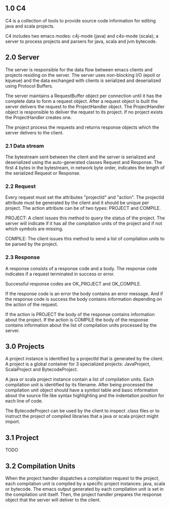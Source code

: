## 1.0 C4

C4 is a collection of tools to provide source code information for editing java and scala projects.

C4 includes two emacs modes: c4j-mode (java) and c4s-mode (scala); a server to process projects and parsers for java, scala and jvm bytecode.


## 2.0 Server

The server is responsible for the data flow between emacs clients and projects residing on the server. The server uses non-blocking I/O (epoll or kqueue) and the data exchanged with clients is serialized and deserialized using Protocol Buffers.

The server maintains a RequestBuffer object per connection until it has the complete data to form a request object. After a request object is built the server delivers the request to the ProjectHandler object. The ProjectHandler object is responsible to deliver the request to its project. If no project exists the ProjectHandler creates one.

The project process the requests and returns response objects which the server delivers to the client.


### 2.1 Data stream

The bytestream sent between the client and the server is serialized and deserialized using the auto-generated classes Request and Response. The first 4 bytes in the bytestream, in network byte order, indicates the length of the serialized Request or Response.


###  2.2 Request

Every request must set the attributes "projectId" and "action". The projectId attribute must be generated by the client and it should be unique per project. The action attribute can be of two types: PROJECT and COMPILE.

PROJECT: A client issues this method to query the status of the project. The server will indicate if it has all the compilation units of the project and if not which symbols are missing.

COMPILE: The client issues this method to send a list of compilation units to be parsed by the project.


### 2.3 Response

A response consists of a response code and a body. The response code indicates if a request terminated in success or error.

Successful response codes are OK_PROJECT and OK_COMPILE.

If the response code is an error the body contains an error message. And if the response code is success the body contains information depending on the action of the request.

If the action is PROJECT the body of the response contains information about the project. If the action is COMPILE the body of the response contains information about the list of compilation units processed by the server.


## 3.0 Projects

A project instance is identified by a projectId that is generated by the client. A project is a global container for 3 specialized projects: JavaProject, ScalaProject and BytecodeProject.

A java or scala project instance contain a list of compilation units. Each compilation unit is identified by its filename. After being processed the compilation unit object should have a symbol table and basic information about the source file like syntax highlighting and the indentation position for each line of code.

The BytecodeProject can be used by the client to inspect .class files or to instruct the project of compiled libraries that a java or scala project might import.


## 3.1 Project

TODO


## 3.2 Compilation Units

When the project handler dispatches a compilation request to the project, each compilation unit is compiled by a specific project instances: java, scala or bytecode. The emacs output generated by each compilation unit is set in the compilation unit itself. Then, the project handler prepares the response object that the server will deliver to the client.